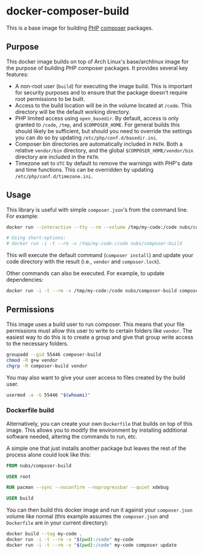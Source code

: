 # docker-composer-build
This is a base image for building [PHP][PHP] [composer] packages.

## Purpose
This docker image builds on top of Arch Linux's base/archlinux image for the
purpose of building PHP composer packages.  It provides several key features:

* A non-root user (`build`) for executing the image build.  This is important
  for security purposes and to ensure that the package doesn't require root
  permissions to be built.
* Access to the build location will be in the volume located at `/code`.  This
  directory will be the default working directory.
* PHP limited access using `open_basedir`.  By default, access is only granted
  to `/code`, `/tmp`, and `$COMPOSER_HOME`.  For general builds this should
  likely be sufficient, but should you need to override the settings you can do
  so by updating `/etc/php/conf.d/basedir.ini`.
* Composer bin directories are automatically included in `PATH`.  Both a
  relative `vendor/bin` directory, and the global `$COMPOSER_HOME/vendor/bin`
  directory are included in the `PATH`.
* Timezone set to `UTC` by default to remove the warnings with PHP's date and
  time functions.  This can be overridden by updating
  `/etc/php/conf.d/timezone.ini`.

## Usage
This library is useful with simple `composer.json`'s from the command line.
For example:

```bash
docker run --interactive --tty --rm --volume /tmp/my-code:/code nubs/composer-build

# Using short-options:
# docker run -i -t --rm -v /tmp/my-code:/code nubs/composer-build
```

This will execute the default command (`composer install`) and update your code
directory with the result (i.e., `vendor` and `composer.lock`).

Other commands can also be executed.  For example, to update dependencies:

```bash
docker run -i -t --rm -v /tmp/my-code:/code nubs/composer-build composer update
```

## Permissions
This image uses a build user to run composer.  This means that your file
permissions must allow this user to write to certain folders like `vendor`.
The easiest way to do this is to create a group and give that group write
access to the necessary folders.

```bash
groupadd --gid 55446 composer-build
chmod -R g+w vendor
chgrp -R composer-build vendor
```

You may also want to give your user access to files created by the build user.

```bash
usermod -a -G 55446 "$(whoami)"
```

### Dockerfile build
Alternatively, you can create your own `Dockerfile` that builds on top of this
image.  This allows you to modify the environment by installing additional
software needed, altering the commands to run, etc.

A simple one that just installs another package but leaves the rest of the
process alone could look like this:

```dockerfile
FROM nubs/composer-build

USER root

RUN pacman --sync --noconfirm --noprogressbar --quiet xdebug

USER build
```

You can then build this docker image and run it against your `composer.json`
volume like normal (this example assumes the `composer.json` and `Dockerfile`
are in your current directory):

```bash
docker build --tag my-code .
docker run -i -t --rm -v "$(pwd):/code" my-code
docker run -i -t --rm -v "$(pwd):/code" my-code composer update
```

[PHP]: http://php.net/ "PHP: Hypertext Preprocessor"
[composer]: https://getcomposer.org/
